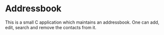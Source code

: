 # Addressbook
This is a small C application which maintains an addressbook. One can add, edit, search and remove the contacts from it.
